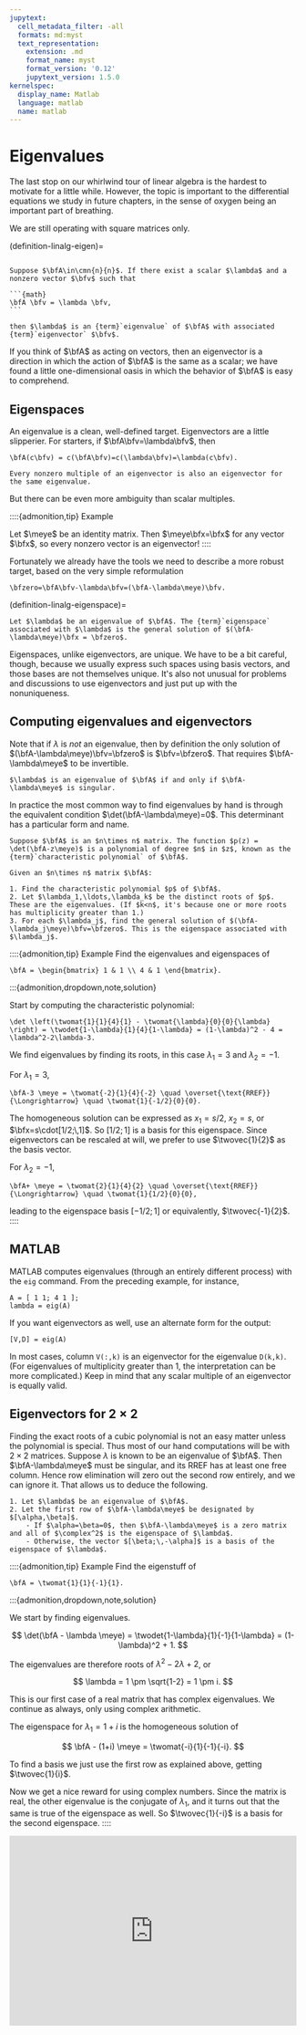 ```yaml
---
jupytext:
  cell_metadata_filter: -all
  formats: md:myst
  text_representation:
    extension: .md
    format_name: myst
    format_version: '0.12'
    jupytext_version: 1.5.0
kernelspec:
  display_name: Matlab
  language: matlab
  name: matlab
---
```


# Eigenvalues

The last stop on our whirlwind tour of linear algebra is the hardest to motivate for a little while. However, the topic is important to the differential equations we study in future chapters, in the sense of oxygen being an important part of breathing.

We are still operating with square matrices only.

(definition-linalg-eigen)=

````{proof:definition} Eigenvalue and eigenvector

Suppose $\bfA\in\cmn{n}{n}$. If there exist a scalar $\lambda$ and a nonzero vector $\bfv$ such that

```{math}
\bfA \bfv = \lambda \bfv,
```

then $\lambda$ is an {term}`eigenvalue` of $\bfA$ with associated {term}`eigenvector` $\bfv$.
````

If you think of $\bfA$ as acting on vectors, then an eigenvector is a direction in which the action of $\bfA$ is the same as a scalar; we have found a little one-dimensional oasis in which the behavior of $\bfA$ is easy to comprehend.

## Eigenspaces

An eigenvalue is a clean, well-defined target. Eigenvectors are a little slipperier. For starters, if $\bfA\bfv=\lambda\bfv$, then

```{math}
\bfA(c\bfv) = c(\bfA\bfv)=c(\lambda\bfv)=\lambda(c\bfv).
```

```{note}
Every nonzero multiple of an eigenvector is also an eigenvector for the same eigenvalue.
```

But there can be even more ambiguity than scalar multiples.

::::{admonition,tip} Example

Let $\meye$ be an identity matrix. Then $\meye\bfx=\bfx$ for any vector $\bfx$, so every nonzero vector is an eigenvector!
::::

Fortunately we already have the tools we need to describe a more robust target, based on the very simple reformulation

```{math}
\bfzero=\bfA\bfv-\lambda\bfv=(\bfA-\lambda\meye)\bfv.
```

(definition-linalg-eigenspace)=

````{proof:definition} Eigenspace
Let $\lambda$ be an eigenvalue of $\bfA$. The {term}`eigenspace` associated with $\lambda$ is the general solution of $(\bfA-\lambda\meye)\bfx = \bfzero$.
````

Eigenspaces, unlike eigenvectors, are unique. We have to be a bit careful, though, because we usually express such spaces using basis vectors, and those bases are not themselves unique. It's also not unusual for problems and discussions to use eigenvectors and just put up with the nonuniqueness.

## Computing eigenvalues and eigenvectors

Note that if $\lambda$ is *not* an eigenvalue, then by definition the only solution of $(\bfA-\lambda\meye)\bfv=\bfzero$ is $\bfv=\bfzero$. That requires $\bfA-\lambda\meye$ to be invertible.

````{proof:theorem}
$\lambda$ is an eigenvalue of $\bfA$ if and only if $\bfA-\lambda\meye$ is singular.
````

In practice the most common way to find eigenvalues by hand is through the equivalent condition $\det(\bfA-\lambda\meye)=0$. This determinant has a particular form and name.

```{proof:definition} Characteristic polynomial of a matrix
Suppose $\bfA$ is an $n\times n$ matrix. The function $p(z) = \det(\bfA-z\meye)$ is a polynomial of degree $n$ in $z$, known as the {term}`characteristic polynomial` of $\bfA$.
```

````{proof:algorithm} Eigenvalues and eigenspaces
Given an $n\times n$ matrix $\bfA$:

1. Find the characteristic polynomial $p$ of $\bfA$.
2. Let $\lambda_1,\ldots,\lambda_k$ be the distinct roots of $p$. These are the eigenvalues. (If $k<n$, it's because one or more roots has multiplicity greater than 1.)
3. For each $\lambda_j$, find the general solution of $(\bfA-\lambda_j\meye)\bfv=\bfzero$. This is the eigenspace associated with $\lambda_j$.
````

::::{admonition,tip} Example
Find the eigenvalues and eigenspaces of

```{math}
\bfA = \begin{bmatrix} 1 & 1 \\ 4 & 1 \end{bmatrix}.
```

:::{admonition,dropdown,note,solution}

Start by computing the characteristic polynomial:

```{math}
\det \left(\twomat{1}{1}{4}{1} - \twomat{\lambda}{0}{0}{\lambda} \right) = \twodet{1-\lambda}{1}{4}{1-\lambda} = (1-\lambda)^2 - 4 = \lambda^2-2\lambda-3.
```

We find eigenvalues by finding its roots, in this case $\lambda_1=3$ and $\lambda_2=-1$. 

For $\lambda_1=3$,

```{math}
\bfA-3 \meye = \twomat{-2}{1}{4}{-2} \quad \overset{\text{RREF}}{\Longrightarrow} \quad \twomat{1}{-1/2}{0}{0}.
```

The homogeneous solution can be expressed as $x_1=s/2$, $x_2=s$, or $\bfx=s\cdot[1/2;\,1]$. So $[1/2;\,1]$ is a basis for this eigenspace. Since eigenvectors can be rescaled at will, we prefer to use $\twovec{1}{2}$ as the basis vector.

For $\lambda_2=-1$,

```{math}
\bfA+ \meye = \twomat{2}{1}{4}{2} \quad \overset{\text{RREF}}{\Longrightarrow} \quad \twomat{1}{1/2}{0}{0},
```

leading to the eigenspace basis $[-1/2;\,1]$ or equivalently, $\twovec{-1}{2}$.
::::

## MATLAB

MATLAB computes eigenvalues (through an entirely different process) with the `eig` command. From the preceding example, for instance,

```{code-cell}
A = [ 1 1; 4 1 ];
lambda = eig(A)
```

If you want eigenvectors as well, use an alternate form for the output:

```{code-cell}
[V,D] = eig(A)
```

In most cases, column `V(:,k)` is an eigenvector for the eigenvalue `D(k,k)`. (For eigenvalues of multiplicity greater than 1, the interpretation can be more complicated.) Keep in mind that any scalar multiple of an eigenvector is equally valid.

## Eigenvectors for $2\times 2$

Finding the exact roots of a cubic polynomial is not an easy matter unless the polynomial is special. Thus most of our hand computations will be with $2\times 2$ matrices. Suppose $\lambda$ is known to be an eigenvalue of $\bfA$. Then $\bfA-\lambda\meye$ must be singular, and its RREF has at least one free column. Hence row elimination will zero out the second row entirely, and we can ignore it. That allows us to deduce the following.

```{proof:algorithm} Eigenvectors for $2\times 2$
1. Let $\lambda$ be an eigenvalue of $\bfA$.
2. Let the first row of $\bfA-\lambda\meye$ be designated by $[\alpha,\beta]$. 
    - If $\alpha=\beta=0$, then $\bfA-\lambda\meye$ is a zero matrix and all of $\complex^2$ is the eigenspace of $\lambda$.
    - Otherwise, the vector $[\beta;\,-\alpha]$ is a basis of the eigenspace of $\lambda$.
```

::::{admonition,tip} Example
Find the eigenstuff of 

```{math}
\bfA = \twomat{1}{1}{-1}{1}.
```
:::{admonition,dropdown,note,solution} 

We start by finding eigenvalues. 

$$
\det(\bfA - \lambda \meye) = \twodet{1-\lambda}{1}{-1}{1-\lambda} = (1-\lambda)^2 + 1.
$$

The eigenvalues are therefore roots of $\lambda^2 - 2\lambda + 2$, or 

$$
\lambda = 1 \pm \sqrt{1-2} = 1 \pm i.
$$

This is our first case of a real matrix that has complex eigenvalues. We continue as always, only using complex arithmetic.

The eigenspace for $\lambda_1=1+i$ is the homogeneous solution of 

$$
\bfA - (1+i) \meye = \twomat{-i}{1}{-1}{-i}.
$$

To find a basis we just use the first row as explained above, getting $\twovec{1}{i}$. 

Now we get a nice reward for using complex numbers. Since the matrix is real, the other eigenvalue is the conjugate of $\lambda_1$, and it turns out that the same is true of the eigenspace as well. So $\twovec{1}{-i}$ is a basis for the second eigenspace.
::::

   <div style="max-width:608px"><div style="position:relative;padding-bottom:66.118421052632%"><iframe id="kaltura_player" src="https://cdnapisec.kaltura.com/p/2358381/sp/235838100/embedIframeJs/uiconf_id/43030021/partner_id/2358381?iframeembed=true&playerId=kaltura_player&entry_id=1_2wzgw5dv&flashvars[streamerType]=auto&amp;flashvars[localizationCode]=en&amp;flashvars[leadWithHTML5]=true&amp;flashvars[sideBarContainer.plugin]=true&amp;flashvars[sideBarContainer.position]=left&amp;flashvars[sideBarContainer.clickToClose]=true&amp;flashvars[chapters.plugin]=true&amp;flashvars[chapters.layout]=vertical&amp;flashvars[chapters.thumbnailRotator]=false&amp;flashvars[streamSelector.plugin]=true&amp;flashvars[EmbedPlayer.SpinnerTarget]=videoHolder&amp;flashvars[dualScreen.plugin]=true&amp;flashvars[Kaltura.addCrossoriginToIframe]=true&amp;&wid=1_e9ee2yk9" width="608" height="402" allowfullscreen webkitallowfullscreen mozAllowFullScreen allow="autoplay *; fullscreen *; encrypted-media *" sandbox="allow-forms allow-same-origin allow-scripts allow-top-navigation allow-pointer-lock allow-popups allow-modals allow-orientation-lock allow-popups-to-escape-sandbox allow-presentation allow-top-navigation-by-user-activation" frameborder="0" title="Kaltura Player" style="position:absolute;top:0;left:0;width:100%;height:100%"></iframe></div></div>
   